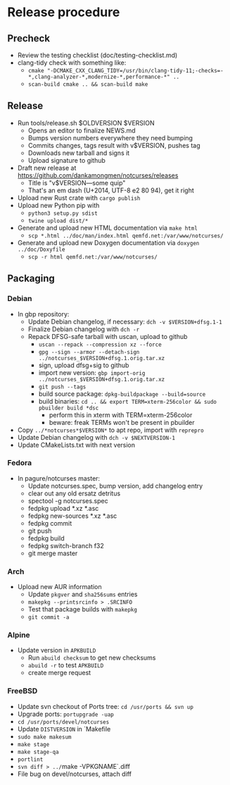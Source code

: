 # Release procedure

## Precheck

* Review the testing checklist (doc/testing-checklist.md)
* clang-tidy check with something like:
  * `cmake "-DCMAKE_CXX_CLANG_TIDY=/usr/bin/clang-tidy-11;-checks=-*,clang-analyzer-*,modernize-*,performance-*" ..`
  * `scan-build cmake .. && scan-build make`

## Release

* Run tools/release.sh $OLDVERSION $VERSION
  * Opens an editor to finalize NEWS.md
  * Bumps version numbers everywhere they need bumping
  * Commits changes, tags result with v$VERSION, pushes tag
  * Downloads new tarball and signs it
  * Upload signature to github
* Draft new release at https://github.com/dankamongmen/notcurses/releases
  * Title is "v$VERSION—some quip"
  * That's an em dash (U+2014, UTF-8 e2 80 94), get it right
* Upload new Rust crate with `cargo publish`
* Upload new Python pip with
  * `python3 setup.py sdist`
  * `twine upload dist/*`
* Generate and upload new HTML documentation via `make html`
  * `scp *.html ../doc/man/index.html qemfd.net:/var/www/notcurses/`
* Generate and upload new Doxygen documentation via `doxygen ../doc/Doxyfile`
  * `scp -r html qemfd.net:/var/www/notcurses/`

## Packaging

### Debian

* In gbp repository:
  * Update Debian changelog, if necessary: `dch -v $VERSION+dfsg.1-1`
  * Finalize Debian changelog with `dch -r`
  * Repack DFSG-safe tarball with uscan, upload to github
    * `uscan --repack --compression xz --force`
    * `gpg --sign --armor --detach-sign ../notcurses_$VERSION+dfsg.1.orig.tar.xz`
    * sign, upload dfsg+sig to github
    * import new version: `gbp import-orig ../notcurses_$VERSION+dfsg.1.orig.tar.xz`
    * `git push --tags`
    * build source package: `dpkg-buildpackage --build=source`
    * build binaries: `cd .. && export TERM=xterm-256color && sudo pbuilder build *dsc`
        * perform this in xterm with TERM=xterm-256color
        * beware: freak TERMs won't be present in pbuilder
* Copy `../*notcurses*$VERSION*` to apt repo, import with `reprepro`
* Update Debian changelog with `dch -v $NEXTVERSION-1`
* Update CMakeLists.txt with next version

### Fedora

* In pagure/notcurses master:
  * Update notcurses.spec, bump version, add changelog entry
  * clear out any old ersatz detritus
  * spectool -g notcurses.spec
  * fedpkg upload *.xz *.asc
  * fedpkg new-sources *.xz *.asc
  * fedpkg commit
  * git push
  * fedpkg build
  * fedpkg switch-branch f32
  * git merge master

### Arch

* Upload new AUR information
  * Update `pkgver` and `sha256sums` entries
  * `makepkg --printsrcinfo > .SRCINFO`
  * Test that package builds with `makepkg`
  * `git commit -a`

### Alpine

* Update version in `APKBUILD`
  * Run `abuild checksum` to get new checksums
  * `abuild -r` to test `APKBUILD`
  * create merge request

### FreeBSD

* Update svn checkout of Ports tree: `cd /usr/ports && svn up`
* Upgrade ports: `portupgrade -uap`
* `cd /usr/ports/devel/notcurses`
* Update `DISTVERSION` in `Makefile
* `sudo make makesum`
* `make stage`
* `make stage-qa`
* `portlint`
* `svn diff > ../`make -VPKGNAME`.diff
* File bug on devel/notcurses, attach diff

